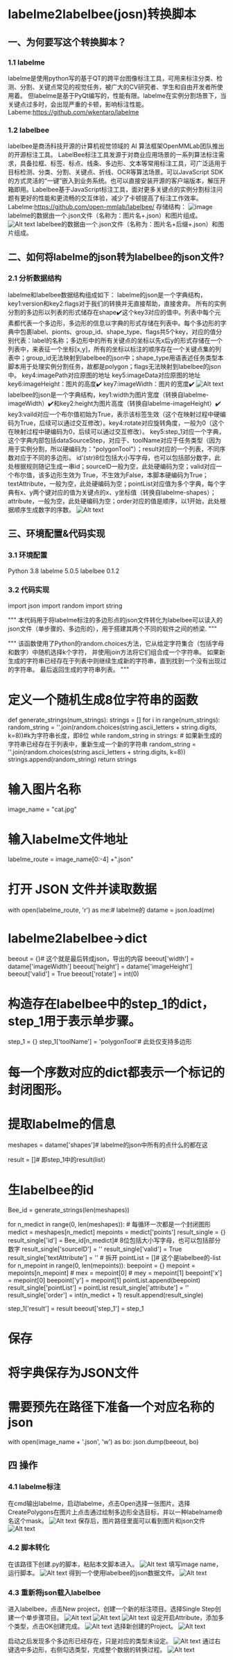 # labelme2labelbee(josn)转换脚本
## 一、为何要写这个转换脚本？
### 1.1 labelme
labelme是使用python写的基于QT的跨平台图像标注工具，可用来标注分类、检测、分割、关键点常见的视觉任务，被广大的CV研究者、学生和自由开发者所使用着。
但labelme是基于PyQt编写的，性能有限。labelme在实例分割场景下，当关键点过多时，会出现严重的卡顿，影响标注性能。
Labeme:https://github.com/wkentaro/labelme

### 1.2 labelbee
labelbee是商汤科技开源的计算机视觉领域的 AI 算法框架OpenMMLab团队推出的开源标注工具。
LabelBee标注工具发源于对商业应用场景的一系列算法标注需求，具备拉框、标签、标点、线条、多边形、文本等常用标注工具，可广泛适用于目标检测、分类、分割、关键点、折线、OCR等算法场景。可以JavaScript SDK的方式灵活的“一键”嵌入到业务系统。也可以直接安装开源的客户端版本，解压开箱即用。Labelbee基于JavaScript标注工具，面对更多关键点的实例分割标注问题有更好的性能和更流畅的交互体验，减少了卡顿提高了标注工作效率。
Labelme:https://github.com/open-mmlab/labelbee/
存储结构：
![image](https://github.com/Woshidawenxi/labelme2labelbee-json/assets/72373043/17edfef0-063f-46ff-9532-d3b5fe4dbb52)
labelme的数据由一个.json文件（名称为：图片名+.json）和图片组成。
![Alt text](image-1.png)
labelbee的数据由一个.json文件（名称为：图片名+后缀+.json）和图片组成。

## 二、如何将labelme的json转为labelbee的json文件?
### 2.1 分析数据结构
labelme和labelbee数据结构组成如下：
labelme的json是一个字典结构，key1:version和key2:flags对于我们的转换并无直接帮助，直接舍弃。
所有的实例分割的多边形以列表的形式储存在shape✔️这个key3对应的值中。列表中每个元素都代表一个多边形，多边形的信息以字典的形式存储在列表中。每个多边形的字典中包裹label、pionts、group_id、shape_type、flags共5个key，对应的值分别代表：label的名称；多边形中的所有关键点的坐标以先x后y的形式存储在一个列表中，来表征一个坐标[x,y]，所有的坐标以标注的顺序存在一个关键点集的列表中；group_id无法映射到labelbee的json中；shape_type用语表述任务类型本脚本用于处理实例分割任务，故都是polygon；flags无法映射到labelbee的json中。
key4:imagePath对应原图的地址
key5:imageData对应原图的地址
key6:imageHeight：图片的高度✔️
key7:imageWidth：图片的宽度✔️
![Alt text](image-2.png)
labelbee的json是一个字典结构，key1:width为图片宽度（转换自labelme-imageWidth）✔️和key2:height为图片高度（转换自labelme-imageHeight）✔️
key3:vaild对应一个布尔值初始为True，表示该标签生效（这个在映射过程中硬编码为True，后续可以通过交互修改）。key4:rotate对应旋转角度，一般为0（这个在映射过程中硬编码为0，后续可以通过交互修改）。
key5:step_1对应一个字典，这个字典内部包括dataSourceStep，对应于、toolName对应于任务类型（因为用于实例分割，所以硬编码为："polygonTool"）；result对应的一个列表，不同序数对应于不同的多边形。
id'(str)8位包括大小写字母，也可以包括部分数字，此处根据规则随记生成一串id；sourcelD一般为空，此处硬编码为空；valid对应一个布尔值，该多边形生效为 True，不生效为False，本脚本硬编码为True；textAttribute，一般为空，此处硬编码为空；pointList对应值为多个字典，每个字典有x、y两个键对应的值为关键点的x、y坐标值（转换自labelme-shapes）；attribute，一般为空，此处硬编码为空；order对应的值是顺序，以1开始，此处根据顺序生成数字的序数。
![Alt text](image-3.png)
## 三、环境配置&代码实现
### 3.1 环境配置
Python 3.8
labelme 5.0.5
labelbee 0.1.2
### 3.2 代码实现
import json
import random
import string

"""
本代码用于将labelme标注的多边形点的json文件转化为labelbee可以读入的json文件（单步骤的、多边形的），用于搭建其两个不同的软件之间的桥梁.
"""

"""
该函数使用了Python的random.choices方法，它从给定字符集合（包括字母和数字）中随机选择k个字符，
并使用join方法将它们组合成一个字符串。
如果新生成的字符串已经存在于列表中则继续生成新的字符串，直到找到一个没有出现过的字符串。
最后返回生成的字符串列表。
"""
# 定义一个随机生成8位字符串的函数
def generate_strings(num_strings):
    strings = []
    for i in range(num_strings):
        random_string = ''.join(random.choices(string.ascii_letters + string.digits, k=8))#k为字符串长度，即8位
        while random_string in strings:
            # 如果新生成的字符串已经存在于列表中，重新生成一个新的字符串
            random_string = ''.join(random.choices(string.ascii_letters + string.digits, k=8))
        strings.append(random_string)
    return strings
# 输入图片名称
image_name = "cat.jpg"
# 输入labelme文件地址
labelme_route = image_name[0:-4] +".json"

# 打开 JSON 文件并读取数据
with open(labelme_route, 'r') as me:# labelme的
    datame = json.load(me)

# labelme2labelbee->dict
beeout = {}# 这个就是最后转成json，导出的内容
beeout['width'] = datame['imageWidth']
beeout['height'] = datame['imageHeight']
beeout['valid'] = True
beeout['rotate'] = int(0)

# 构造存在labelbee中的step_1的dict，step_1用于表示单步骤。
step_1 = {}
step_1['toolName'] = 'polygonTool'# 此处仅支持多边形

# 每一个序数对应的dict都表示一个标记的封闭图形。
# 提取labelme的信息
meshapes = datame['shapes']# labelme的json中所有的点什么的都在这

result = []# 即step_1中的result(list）
# 生labelbee的id
Bee_id = generate_strings(len(meshapes))

for n_medict in range(0, len(meshapes)):
    # 每循环一次都是一个封闭图形
    medict = meshapes[n_medict]
    mepoints = medict['points']
    result_single = {}
    result_single['id'] = Bee_id[n_medict]# 8位包括大小写字母，也可以包括部分数字
    result_single['sourceID'] = ''
    result_single['valid'] = True
    result_single['textAttribute'] = ''
    # 拆开
    pointList = []# 这个是labelbee的-list
    for n_mepoint in range(0, len(mepoints)):
        beepoint = {}
        mepoint = mepoints[n_mepoint]
        # mex = mepoint[0]
        # mey = mepoint[1]
        beepoint['x'] = mepoint[0]
        beepoint['y'] = mepoint[1]
        pointList.append(beepoint)
    result_single['pointList'] = pointList
    result_single['attribute'] = ''
    result_single['order'] = int(n_medict + 1)
    result.append(result_single)

step_1['result'] = result
beeout['step_1'] = step_1
# 保存
# 将字典保存为JSON文件
# 需要预先在路径下准备一个对应名称的json
with open(image_name + '.json', 'w') as bo:
    json.dump(beeout, bo)
## 四 操作
### 4.1 labelme标注
在cmd输出labelme，启动labelme，点击Open选择一张图片。选择CreatePolygons在图片上点击通过绘制多边形全选目标，并以一种labelname命名这个mask。
![Alt text](image-4.png)
保存后，图片路径里面可以看到图片和json文件
![Alt text](image-5.png)
### 4.2 脚本转化
在该路径下创建.py的脚本，粘贴本文脚本进入。
![Alt text](image-6.png)
填写image name，运行脚本。
![Alt text](image-7.png)
得到一个使用labelbee的json数据文件。
![Alt text](image-8.png)
### 4.3 重新将json载入labelbee
进入labelbee，点击New project，创建一个新的标注项目。选择Single Step创建一个单步骤项目。
![Alt text](image-9.png)
![Alt text](image-10.png)
![Alt text](image-11.png)
设定开启Attribute，添加多个类型，点击OK创建完成。
![Alt text](image-12.png)
选择新创建的Project。
![Alt text](image-13.png)

启动之后发现多个多边形已经存在，只是对应的类型未设定。
![Alt text](image-14.png)
通过右键选中多边形，右侧勾选类型，完成整个数据的转换过程。
![Alt text](image-15.png)
